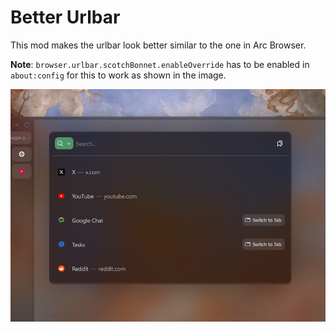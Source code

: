 # Better Urlbar

This mod makes the urlbar look better similar to the one in Arc Browser.

**Note**: `browser.urlbar.scotchBonnet.enableOverride` has to be enabled in `about:config` for this to work as shown in the image.

![image](./Better-Urlbar.png)
